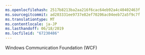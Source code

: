 ```yaml
---
ms.openlocfilehash: 2517b8213ba2aa216f6cac64eb92a4c40402463f
ms.sourcegitcommit: ad203331ee9737e82ef70206ac04eeb72a5f9c7f
ms.translationtype: MT
ms.contentlocale: ja-JP
ms.lasthandoff: 06/18/2019
ms.locfileid: "67230486"
---
```

Windows Communication Foundation (WCF)
